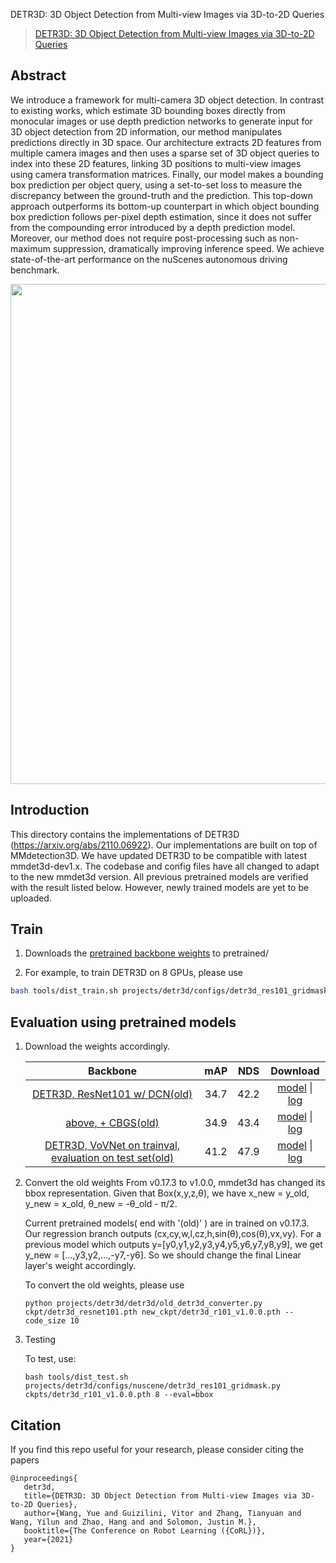 DETR3D: 3D Object Detection from Multi-view Images via 3D-to-2D Queries

> [DETR3D: 3D Object Detection from Multi-view Images via 3D-to-2D Queries](https://arxiv.org/abs/2110.06922)

<!-- [ALGORITHM] -->

## Abstract

We introduce a framework for multi-camera 3D object detection. In
contrast to existing works, which estimate 3D bounding boxes directly from
monocular images or use depth prediction networks to generate input for 3D object
detection from 2D information, our method manipulates predictions directly
in 3D space. Our architecture extracts 2D features from multiple camera images
and then uses a sparse set of 3D object queries to index into these 2D features,
linking 3D positions to multi-view images using camera transformation matrices.
Finally, our model makes a bounding box prediction per object query, using a
set-to-set loss to measure the discrepancy between the ground-truth and the prediction.
This top-down approach outperforms its bottom-up counterpart in which
object bounding box prediction follows per-pixel depth estimation, since it does
not suffer from the compounding error introduced by a depth prediction model.
Moreover, our method does not require post-processing such as non-maximum
suppression, dramatically improving inference speed. We achieve state-of-the-art
performance on the nuScenes autonomous driving benchmark.

<div align=center>
<img src="https://user-images.githubusercontent.com/67246790/209751755-3d0f0ad5-6a39-4d14-a1c7-346b5c228a1b.png" width="800"/>
</div>

## Introduction

This directory contains the implementations of DETR3D (https://arxiv.org/abs/2110.06922). Our implementations are built on top of MMdetection3D.
We have updated DETR3D to be compatible with latest mmdet3d-dev1.x. The codebase and config files have all changed to adapt to the new mmdet3d version. All previous pretrained models are verified with the result listed below. However, newly trained models are yet to be uploaded.

## Train

1. Downloads the [pretrained backbone weights](https://drive.google.com/drive/folders/1h5bDg7Oh9hKvkFL-dRhu5-ahrEp2lRNN?usp=sharing) to pretrained/

2. For example, to train DETR3D on 8 GPUs, please use

```bash
bash tools/dist_train.sh projects/detr3d/configs/detr3d_res101_gridmask.py 8
```

## Evaluation using pretrained models

1. Download the weights accordingly.

   |                                                   Backbone                                                   | mAP  | NDS  |                                                                                         Download                                                                                         |
   | :----------------------------------------------------------------------------------------------------------: | :--: | :--: | :--------------------------------------------------------------------------------------------------------------------------------------------------------------------------------------: |
   |                     [DETR3D, ResNet101 w/ DCN(old)](./configs/detr3d_res101_gridmask.py)                     | 34.7 | 42.2 | [model](https://drive.google.com/file/d/1YWX-jIS6fxG5_JKUBNVcZtsPtShdjE4O/view?usp=sharing) \| [log](https://drive.google.com/file/d/1uvrf42seV4XbWtir-2XjrdGUZ2Qbykid/view?usp=sharing) |
   |                        [above, + CBGS(old)](./configs/detr3d_res101_gridmask_cbgs.py)                        | 34.9 | 43.4 | [model](https://drive.google.com/file/d/1sXPFiA18K9OMh48wkk9dF1MxvBDUCj2t/view?usp=sharing) \| [log](https://drive.google.com/file/d/1NJNggvFGqA423usKanqbsZVE_CzF4ltT/view?usp=sharing) |
   | [DETR3D, VoVNet on trainval, evaluation on test set(old)](./configs/detr3d_vovnet_gridmask_trainval_cbgs.py) | 41.2 | 47.9 | [model](https://drive.google.com/file/d/1d5FaqoBdUH6dQC3hBKEZLcqbvWK0p9Zv/view?usp=sharing) \| [log](https://drive.google.com/file/d/1ONEMm_2W9MZAutjQk1UzaqRywz5PMk3p/view?usp=sharing) |

2. Convert the old weights
   From v0.17.3 to v1.0.0, mmdet3d has changed its bbox representation. Given that Box(x,y,z,θ), we have x_new = y_old, y_new = x_old, θ_new = -θ_old - π/2.

   Current pretrained models( end with '(old)' ) are in trained on v0.17.3. Our regression branch outputs (cx,cy,w,l,cz,h,sin(θ),cos(θ),vx,vy). For a previous model which outputs y=\[y0,y1,y2,y3,y4,y5,y6,y7,y8,y9\], we get y_new = \[...,y3,y2,...,-y7,-y6\]. So we should change the final Linear layer's weight accordingly.

   To convert the old weights, please use

   `python projects/detr3d/detr3d/old_detr3d_converter.py ckpt/detr3d_resnet101.pth new_ckpt/detr3d_r101_v1.0.0.pth --code_size 10`

3. Testing

   To test, use:

   `bash tools/dist_test.sh projects/detr3d/configs/nuscene/detr3d_res101_gridmask.py ckpts/detr3d_r101_v1.0.0.pth 8 --eval=bbox`

   <!-- Current pretrained models( end with '(old)' ) are in trained on v0.17.3. and we make them compatible with new mmdet3d by rewriting `_load_from_state_dict` method in [`detr3d.py`](./detr3d/detr3d.py) -->

## Citation

If you find this repo useful for your research, please consider citing the papers

```
@inproceedings{
   detr3d,
   title={DETR3D: 3D Object Detection from Multi-view Images via 3D-to-2D Queries},
   author={Wang, Yue and Guizilini, Vitor and Zhang, Tianyuan and Wang, Yilun and Zhao, Hang and and Solomon, Justin M.},
   booktitle={The Conference on Robot Learning ({CoRL})},
   year={2021}
}
```

